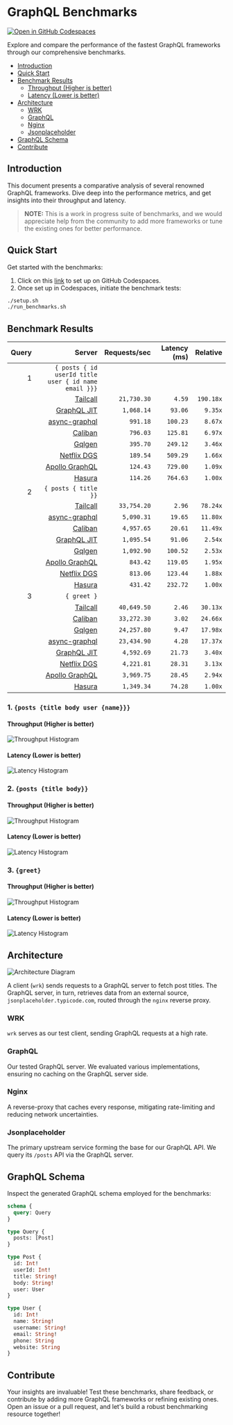 # GraphQL Benchmarks <!-- omit from toc -->

[![Open in GitHub Codespaces](https://github.com/codespaces/badge.svg)](https://codespaces.new/tailcallhq/graphql-benchmarks)

Explore and compare the performance of the fastest GraphQL frameworks through our comprehensive benchmarks.

- [Introduction](#introduction)
- [Quick Start](#quick-start)
- [Benchmark Results](#benchmark-results)
  - [Throughput (Higher is better)](#throughput-higher-is-better)
  - [Latency (Lower is better)](#latency-lower-is-better)
- [Architecture](#architecture)
  - [WRK](#wrk)
  - [GraphQL](#graphql)
  - [Nginx](#nginx)
  - [Jsonplaceholder](#jsonplaceholder)
- [GraphQL Schema](#graphql-schema)
- [Contribute](#contribute)

[Tailcall]: https://github.com/tailcallhq/tailcall
[Gqlgen]: https://github.com/99designs/gqlgen
[Apollo GraphQL]: https://github.com/apollographql/apollo-server
[Netflix DGS]: https://github.com/netflix/dgs-framework
[Caliban]: https://github.com/ghostdogpr/caliban
[async-graphql]: https://github.com/async-graphql/async-graphql
[Hasura]: https://github.com/hasura/graphql-engine
[GraphQL JIT]: https://github.com/zalando-incubator/graphql-jit

## Introduction

This document presents a comparative analysis of several renowned GraphQL frameworks. Dive deep into the performance metrics, and get insights into their throughput and latency.

> **NOTE:** This is a work in progress suite of benchmarks, and we would appreciate help from the community to add more frameworks or tune the existing ones for better performance.

## Quick Start

Get started with the benchmarks:

1. Click on this [link](https://codespaces.new/tailcallhq/graphql-benchmarks) to set up on GitHub Codespaces.
2. Once set up in Codespaces, initiate the benchmark tests:

```bash
./setup.sh
./run_benchmarks.sh
```

## Benchmark Results

<!-- PERFORMANCE_RESULTS_START -->

| Query | Server | Requests/sec | Latency (ms) | Relative |
|-------:|--------:|--------------:|--------------:|---------:|
| 1 | `{ posts { id userId title user { id name email }}}` |
|| [Tailcall] | `21,730.30` | `4.59` | `190.18x` |
|| [GraphQL JIT] | `1,068.14` | `93.06` | `9.35x` |
|| [async-graphql] | `991.18` | `100.23` | `8.67x` |
|| [Caliban] | `796.03` | `125.81` | `6.97x` |
|| [Gqlgen] | `395.70` | `249.12` | `3.46x` |
|| [Netflix DGS] | `189.54` | `509.29` | `1.66x` |
|| [Apollo GraphQL] | `124.43` | `729.00` | `1.09x` |
|| [Hasura] | `114.26` | `764.63` | `1.00x` |
| 2 | `{ posts { title }}` |
|| [Tailcall] | `33,754.20` | `2.96` | `78.24x` |
|| [async-graphql] | `5,090.31` | `19.65` | `11.80x` |
|| [Caliban] | `4,957.65` | `20.61` | `11.49x` |
|| [GraphQL JIT] | `1,095.54` | `91.06` | `2.54x` |
|| [Gqlgen] | `1,092.90` | `100.52` | `2.53x` |
|| [Apollo GraphQL] | `843.42` | `119.05` | `1.95x` |
|| [Netflix DGS] | `813.06` | `123.44` | `1.88x` |
|| [Hasura] | `431.42` | `232.72` | `1.00x` |
| 3 | `{ greet }` |
|| [Tailcall] | `40,649.50` | `2.46` | `30.13x` |
|| [Caliban] | `33,272.30` | `3.02` | `24.66x` |
|| [Gqlgen] | `24,257.80` | `9.47` | `17.98x` |
|| [async-graphql] | `23,434.90` | `4.28` | `17.37x` |
|| [GraphQL JIT] | `4,592.69` | `21.73` | `3.40x` |
|| [Netflix DGS] | `4,221.81` | `28.31` | `3.13x` |
|| [Apollo GraphQL] | `3,969.75` | `28.45` | `2.94x` |
|| [Hasura] | `1,349.34` | `74.28` | `1.00x` |

<!-- PERFORMANCE_RESULTS_END -->



### 1. `{posts {title body user {name}}}`
#### Throughput (Higher is better)

![Throughput Histogram](assets/req_sec_histogram1.png)

#### Latency (Lower is better)

![Latency Histogram](assets/latency_histogram1.png)

### 2. `{posts {title body}}`
#### Throughput (Higher is better)

![Throughput Histogram](assets/req_sec_histogram2.png)

#### Latency (Lower is better)

![Latency Histogram](assets/latency_histogram2.png)

### 3. `{greet}`
#### Throughput (Higher is better)

![Throughput Histogram](assets/req_sec_histogram3.png)

#### Latency (Lower is better)

![Latency Histogram](assets/latency_histogram3.png)

## Architecture

![Architecture Diagram](assets/architecture.png)

A client (`wrk`) sends requests to a GraphQL server to fetch post titles. The GraphQL server, in turn, retrieves data from an external source, `jsonplaceholder.typicode.com`, routed through the `nginx` reverse proxy.

### WRK

`wrk` serves as our test client, sending GraphQL requests at a high rate.

### GraphQL

Our tested GraphQL server. We evaluated various implementations, ensuring no caching on the GraphQL server side.

### Nginx

A reverse-proxy that caches every response, mitigating rate-limiting and reducing network uncertainties.

### Jsonplaceholder

The primary upstream service forming the base for our GraphQL API. We query its `/posts` API via the GraphQL server.

## GraphQL Schema

Inspect the generated GraphQL schema employed for the benchmarks:

```graphql
schema {
  query: Query
}

type Query {
  posts: [Post]
}

type Post {
  id: Int!
  userId: Int!
  title: String!
  body: String!
  user: User
}

type User {
  id: Int!
  name: String!
  username: String!
  email: String!
  phone: String
  website: String
}
```

## Contribute

Your insights are invaluable! Test these benchmarks, share feedback, or contribute by adding more GraphQL frameworks or refining existing ones. Open an issue or a pull request, and let's build a robust benchmarking resource together!

